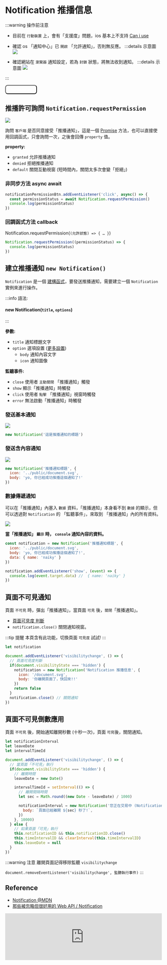 # Notification 推播信息

:::warning 操作前注意
- 目前在 `行動裝置` 上，會有「支援度」問題，ios 基本上不支持 [Can i use](https://caniuse.com/notifications)
- 確認 os 「通知中心」已 `開啟` 「允許通知」，否則無反應。
  :::details 示意圖
  ![](/Javascript/img/notification_web.png)

- 確認網站在 `瀏覽器` 通知設定，若為 `封鎖` 狀態，將無法收到通知。
  :::details 示意圖
  ![](/Javascript/img/notification_browser_setting.png)

:::

<style>
.base-button {
  background: var(--vp-c-brand-dark);
  color: white;
  padding: .3rem 1rem;
  border-radius: 8px;
}
</style>

<script>
  export default {
    data: () => ({
      onceLeaveNotificationID: null,

      notificationID: null,
      timeIntervalID: null,
      leaveDate: null
    }),

    mounted() {
      console.log('mounted')
      this.notificationForButton()
      this.leaveNotification()
      this.leaveNotificationInterval()
    },

    methods: {
      notificationForButton() {
        const notificationBtn = document.querySelector('.notification-btn')

        notificationBtn.addEventListener('click', async() => {
          const permissionStatus = await Notification.requestPermission()
          if(permissionStatus === 'granted') {
            const notification1 = new Notification('推播通知標題', {
              body: 'yo, 你已經成功推播這個通知了!',
              data: {name: 'naiky'},
              icon: '/document.svg',
              // tag: 'hello'
            })

            notification1.addEventListener('show', (e) => {
              console.log(e)
            })

          } else if(permissionStatus === 'denied') {
            new Notification('不同意!')
          }
        })
      },
      onceNotificationFun() {
        if(document.visibilityState === 'hidden') {
          this.onceLeaveNotificationID = new Notification('Notification 推播信息', {
          icon: '/document.svg',
          body: '你離開頁面了，快回來!!'
        })
        } else {
          this.onceLeaveNotificationID.close()
        }
      },

      leaveNotification() {
        document.addEventListener('visibilitychange', this.onceNotificationFun)
      },

      leaveNotificationIntervalFun() {
        if(document.visibilityState === 'hidden') {
          this.leaveDate = new Date()

          this.timeIntervalID = setInterval(() => {
            let sec = Math.round((new Date - this.leaveDate) / 1000)

            this.notificationID = new Notification('您正在交易中 (Notification 測試)', {
              icon: '/document.svg',
              body: `頁面已經離開 ${sec} 秒了!`,
            })
          }, 10000)
        } else {
          this.clearLeaveNotification()
        }
      },

      // 頁面「不可見」倒數功能
      leaveNotificationInterval() {
        document.addEventListener('visibilitychange', this.leaveNotificationIntervalFun)
      },

      // 清除倒數通知功能
      clearLeaveNotification() {
        this.notificationID && this.notificationID.close()
        this.timeIntervalID && clearInterval(this.timeIntervalID)
        this.leaveDate = null
      }
    },

    beforeUnmount() {
      console.log('unmount')

      const logger = () => {
        console.log('REMOVE!')
      }
      document.removeEventListener('visibilitychange', this.onceNotificationFun)
      document.removeEventListener('visibilitychange', this.leaveNotificationIntervalFun)

      this.clearLeaveNotification()
      this.onceLeaveNotificationID.close()
    }
  }
</script>

<button class="base-button notification-btn">Notification</button>

## 推播許可詢問 `Notification.requestPermission`
![](/Javascript/img/notification_permission.png)

詢問 `客戶端` 是否同意接受「推播通知」，這是一個 [Promise](/Javascript/promise) 方法，也可以直接使用回調函式，只會詢問一次，之後會回傳 `property` 值。

**property:**
- `granted` 允許推播通知
- `denied` 拒絕推播通知
- `default` 關閉互動視窗 (短時間內，關閉太多次會變「拒絕」)

### 非同步方法 async await

```js {2-3}
notificationPermissionBtn.addEventListener('click', async() => {
  const permissionStatus = await Notification.requestPermission()
  console.log(permissionStatus)
})
```

### 回調函式方法 callback
Notification.requestPermission(`(允許狀態) => { … }`)

```js
Notification.requestPermission((permissionStatus) => {
  console.log(permissionStatus)
})
```

## 建立推播通知 `new Notification()`
`Notification` 是一個 [建構函式](/Javascript/constructor)，要發送推播通知，需要建立一個 `Notification` 實例來進行操作。

:::info 語法:
#### new Notification(`title`, `options`)
:::

**參數:**
- `title` 通知標題文字
- `option` 選項設置 ([更多設置](https://developer.mozilla.org/en-US/docs/Web/API/Notification/Notification#parameters))
  - `body` 通知內容文字
  - `icon` 通知圖像

**監聽事件:**
- `close` 使用者 `主動關閉` 「推播通知」觸發
- `show` 顯示「推播通知」時觸發
- `click` 使用者 `點擊` 「推播通知」視窗時觸發
- `error` 無法啟動「推播通知」時觸發
### 發送基本通知
![](/Javascript/img/notification_title.png)

```js
new Notification('這是推播通知的標題')
```

### 發送含內容通知

![](/Javascript/img/notification_body_icon.png)

```js {2-3}
new Notification('推播通知標題', {
  icon: '../public/document.svg',
  body: 'yo, 你已經成功推播這個通知了!'
})
```

### 數據傳遞通知
可以在「推播通知」內塞入 `數據` 資料，「推播通知」本身看不到 `數據` 的顯示，但可以透過對 `Notification` 的 「監聽事件」，來取到 「推播通知」內的所有資料。

![](/Javascript/img/notification_body_icon.png)

**當「推播通知」 `顯示` 時， `console` 通知內容的資料。**

```js {4,7-9}
const notification = new Notification('推播通知標題', {
  icon: '../public/document.svg',
  body: 'yo, 你已經成功推播這個通知了!',
  data: { name: 'naiky' }
})

notification.addEventListener('show', (event) => {
  console.log(event.target.data) //  { name: 'naiky' }
})
```

## 頁面不可見通知
頁面 `不可見` 時，彈出「推播通知」，當頁面 `可見` 後，`關閉`「推播通知」。

- [頁面可見度 判斷](/Javascript/web-apis#頁面能見度-document-visibilitystate)
- `notification.close()` 關閉通知視窗。

:::tip 提醒
本頁含有此功能，切換頁面 `可見度` 試試!
:::

```js
let notification

document.addEventListener('visibilitychange', () => {
  // 頁面可見度判斷
  if(document.visibilityState === 'hidden') {
    notification = new Notification('Notification 推播信息', {
      icon: '/document.svg',
      body: '你離開頁面了，快回來!!'
    })
    return false
  }
  notification.close() // 關閉通知
})
```

## 頁面不可見倒數應用
頁面 `不可見` 後，開始通知離開秒數 (十秒一次)，頁面 `可見`後，關閉通知。

```js
let notificationInterval
let leaveDate
let intervalTimeId

document.addEventListener('visibilitychange', () => {
  // 當頁面「不可見」執行
  if(document.visibilityState === 'hidden') {
    // 離開時間
    leaveDate = new Date()

    intervalTimeId = setInterval(() => {
      // 離開間隔時間
      let sec = Math.round((new Date - leaveDate) / 1000)

      notificationInterval = new Notification('您正在交易中 (Notification 測試)', {
        body: `頁面已經離開 ${sec} 秒了!`,
      })
    }, 10000)
  } else {
    // 如果頁面「可見」執行
    this.notificationID && this.notificationID.close()
    this.timeIntervalID && clearInterval(this.timeIntervalID)
    this.leaveDate = null
  }
})
```

:::warning 注意
離開頁面記得移除監聽 `visibilitychange`

`document.removeEventListener('visibilitychange', 監聽執行事件)`
:::

## Reference
- [Notification @MDN](https://developer.mozilla.org/en-US/docs/Web/API/Notification)
- [那些被忽略但很好用的 Web API / Notification](https://ithelp.ithome.com.tw/articles/10281329)

<iframe width="100%" height="auto" src="https://www.youtube.com/embed/Bm0JjR4kP8w" title="YouTube video player" frameborder="0" allow="accelerometer; autoplay; clipboard-write; encrypted-media; gyroscope; picture-in-picture" allowfullscreen></iframe>
